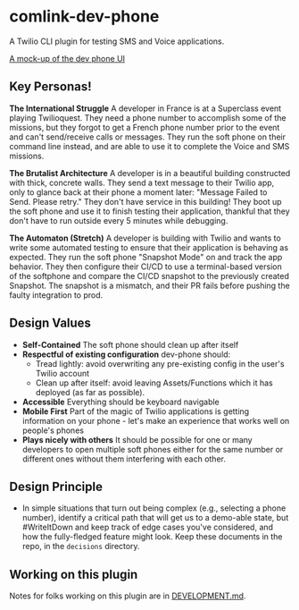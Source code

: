 # comlink-dev-phone

A Twilio CLI plugin for testing SMS and Voice applications.

[A mock-up of the dev phone UI](https://user-images.githubusercontent.com/8594375/159701116-6e2b0ed3-6519-4460-ab44-46497cc4384f.png)

## Key Personas!


**The International Struggle**
A developer in France is at a Superclass event playing Twilioquest. They need a phone number to accomplish some of the missions, but they forgot to get a French phone number prior to the event and can't send/receive calls or messages. They run the soft phone on their command line instead, and are able to use it to complete the Voice and SMS missions.

**The Brutalist Architecture**
A developer is in a beautiful building constructed with thick, concrete walls. They send a text message to their Twilio app, only to glance back at their phone a moment later: "Message Failed to Send. Please retry." They don't have service in this building! They boot up the soft phone and use it to finish testing their application, thankful that they don't have to run outside every 5 minutes while debugging.

**The Automaton (Stretch)**
A developer is building with Twilio and wants to write some automated testing to ensure that their application is behaving as expected. They run the soft phone "Snapshot Mode" on and track the app behavior. They then configure their CI/CD to use a terminal-based version of the softphone and compare the CI/CD snapshot to the previously created Snapshot. The snapshot is a mismatch, and their PR fails before pushing the faulty integration to prod.

## Design Values

* **Self-Contained** The soft phone should clean up after itself
* **Respectful of existing configuration** dev-phone should:
  * Tread lightly: avoid overwriting any pre-existing config in the user's Twilio account
  * Clean up after itself: avoid leaving Assets/Functions which it has deployed (as far as possible).
* **Accessible** Everything should be keyboard navigable
* **Mobile First** Part of the magic of Twilio applications is getting information on your phone - let's make an experience that works well on people's phones
* **Plays nicely with others** It should be possible for one or many developers to open multiple soft phones either for the same number or different ones without them interfering with each other.

## Design Principle

* In simple situations that turn out being complex (e.g., selecting a phone number), identify a critical path that will get us to a demo-able state, but #WriteItDown and keep track of edge cases you've considered, and how the fully-fledged feature might look. Keep these documents in the repo, in the `decisions` directory.


## Working on this plugin

Notes for folks working on this plugin are in [DEVELOPMENT.md](DEVELOPMENT.md).
